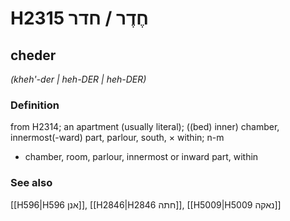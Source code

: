 # H2315 חֶדֶר / חדר

## cheder

_(kheh'-der | heh-DER | heh-DER)_

### Definition

from H2314; an apartment (usually literal); ((bed) inner) chamber, innermost(-ward) part, parlour, south, × within; n-m

- chamber, room, parlour, innermost or inward part, within

### See also

[[H596|H596 אנן]], [[H2846|H2846 חתה]], [[H5009|H5009 נאקה]]
